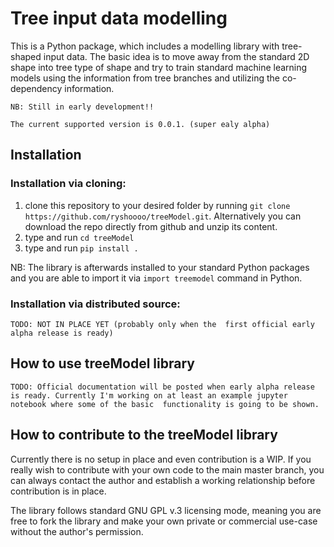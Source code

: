 # Tree input data modelling
This is a Python package, which includes a modelling library 
with tree-shaped input data. The basic idea is to move away
from the standard 2D shape into tree type of shape and try
to train standard machine learning models using the information
from tree branches and utilizing the co-dependency information.

```NB: Still in early development!!```

```The current supported version is 0.0.1. (super ealy alpha)```

## Installation

### Installation via cloning:

1. clone this repository to your desired folder by running
`git clone https://github.com/ryshoooo/treeModel.git`.
Alternatively you can download the repo directly from github
and unzip its content.
2. type and run `cd treeModel`
3. type and run `pip install .`

NB: The library is afterwards installed to your standard Python
packages and you are able to import it via `import treemodel`
command in Python.

### Installation via distributed source:

`TODO: NOT IN PLACE YET (probably only when the 
first official early alpha release is ready)`

## How to use treeModel library
`TODO: Official documentation will be posted when early
alpha release is ready. Currently I'm working on at least
an example jupyter notebook where some of the basic 
functionality is going to be shown.`


## How to contribute to the treeModel library
Currently there is no setup in place and even contribution
is a WIP. If you really wish to contribute with your own code
to the main master branch, you can always contact the author
and establish a working relationship before contribution
is in place.

The library follows standard GNU GPL v.3 licensing mode,
meaning you are free to fork the library and make your own
private or commercial use-case without the author's permission.
